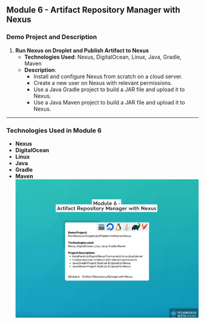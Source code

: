 ## Module 6 - Artifact Repository Manager with Nexus
### Demo Project and Description

1. **Run Nexus on Droplet and Publish Artifact to Nexus**
    - **Technologies Used**: Nexus, DigitalOcean, Linux, Java, Gradle, Maven
    - **Description**:
        - Install and configure Nexus from scratch on a cloud server.
        - Create a new user on Nexus with relevant permissions.
        - Use a Java Gradle project to build a JAR file and upload it to Nexus.
        - Use a Java Maven project to build a JAR file and upload it to Nexus.

---

### Technologies Used in Module 6
- **Nexus**
- **DigitalOcean**
- **Linux**
- **Java**
- **Gradle**
- **Maven**![Alt text](Module6.png)
